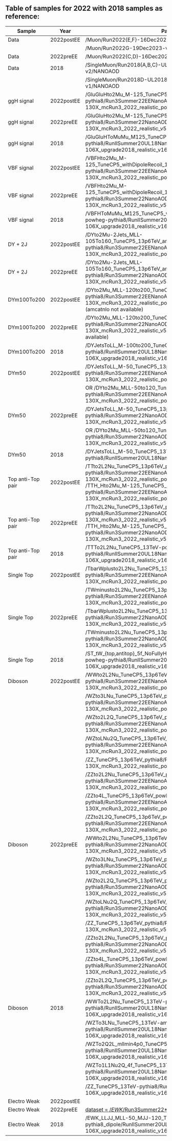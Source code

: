 ## Table of samples for 2022 with 2018 samples as reference:

| Sample | Year | Path |
| ------------- | ------------- | ------------- |
| Data  | 2022postEE | /Muon/Run2022{E,F}-16Dec2023-v1/NANOAOD |
|   |  | /Muon/Run2022G-19Dec2023-v2/NANOAOD |
| Data  | 2022preEE | /Muon/Run2022{C,D}-16Dec2023-v1/NANOAOD |
| Data  | 2018 | /SingleMuon/Run2018{A,B,C}-UL2018_MiniAODv2_NanoAODv9-v2/NANOAOD |
|  |  | /SingleMuon/Run2018D-UL2018_MiniAODv2_NanoAODv9-v1/NANOAOD |
| ggH signal  | 2022postEE | /GluGluHto2Mu_M-125_TuneCP5_13p6TeV_powheg-pythia8/Run3Summer22EENanoAODv12-130X_mcRun3_2022_realistic_postEE_v6-v1/NANOAODSIM |
| ggH signal  | 2022preEE | /GluGluHto2Mu_M-125_TuneCP5_13p6TeV_powheg-pythia8/Run3Summer22NanoAODv12-130X_mcRun3_2022_realistic_v5-v3/NANOAODSIM  |
| ggH signal  | 2018 | /GluGluHToMuMu_M125_TuneCP5_13TeV-powheg-pythia8/RunIISummer20UL18NanoAODv9-106X_upgrade2018_realistic_v16_L1v1-v1/NANOAODSIM |
| VBF signal  | 2022postEE | /VBFHto2Mu_M-125_TuneCP5_withDipoleRecoil_13p6TeV_powheg-pythia8/Run3Summer22EENanoAODv12-130X_mcRun3_2022_realistic_postEE_v6-v3/NANOAODSIM |
| VBF signal  | 2022preEE | /VBFHto2Mu_M-125_TuneCP5_withDipoleRecoil_13p6TeV_powheg-pythia8/Run3Summer22NanoAODv12-130X_mcRun3_2022_realistic_v5-v3/NANOAODSIM |
| VBF signal  | 2018 | /VBFHToMuMu_M125_TuneCP5_withDipoleRecoil_13TeV-powheg-pythia8/RunIISummer20UL18NanoAODv9-106X_upgrade2018_realistic_v16_L1v1-v1/NANOAODSIM |
| DY + 2J | 2022postEE | /DYto2Mu-2Jets_MLL-105To160_TuneCP5_13p6TeV_amcatnloFXFX-pythia8/Run3Summer22EENanoAODv12-130X_mcRun3_2022_realistic_postEE_v6-v2/NANOAODSIM |
| DY + 2J | 2022preEE | /DYto2Mu-2Jets_MLL-105To160_TuneCP5_13p6TeV_amcatnloFXFX-pythia8/Run3Summer22NanoAODv12-130X_mcRun3_2022_realistic_v5-v2/NANOAODSIM |
| DYm100To200  | 2022postEE | /DYto2Mu_MLL-120to200_TuneCP5_13p6TeV_powheg-pythia8/Run3Summer22EENanoAODv12-130X_mcRun3_2022_realistic_postEE_v6-v2/NANOAODSIM (amcatnlo not available) |
| DYm100To200  | 2022preEE | /DYto2Mu_MLL-120to200_TuneCP5_13p6TeV_powheg-pythia8/Run3Summer22NanoAODv12-130X_mcRun3_2022_realistic_v5-v2/NANOAODSIM  (amcatnlo not available)|
| DYm100To200  | 2018 | /DYJetsToLL_M-100to200_TuneCP5_13TeV-amcatnloFXFX-pythia8/RunIISummer20UL18NanoAODv9-106X_upgrade2018_realistic_v16_L1v1-v1/NANOAODSIM |
| DYm50  | 2022postEE | /DYJetsToLL_M-50_TuneCP5_13p6TeV-madgraphMLM-pythia8/Run3Summer22EENanoAODv12-130X_mcRun3_2022_realistic_postEE_v5-v2/NANOAODSIM  |
|   |  |  OR /DYto2Mu_MLL-50to120_TuneCP5_13p6TeV_powheg-pythia8/Run3Summer22EENanoAODv12-130X_mcRun3_2022_realistic_postEE_v6-v2/NANOAODSIM |
| DYm50  | 2022preEE | /DYJetsToLL_M-50_TuneCP5_13p6TeV-madgraphMLM-pythia8/Run3Summer22NanoAODv12-130X_mcRun3_2022_realistic_v5-v2/NANOAODSIM  |
|   |  | OR /DYto2Mu_MLL-50to120_TuneCP5_13p6TeV_powheg-pythia8/Run3Summer22NanoAODv12-130X_mcRun3_2022_realistic_v5-v2/NANOAODSIM  |
| DYm50  | 2018 | /DYJetsToLL_M-50_TuneCP5_13TeV-amcatnloFXFX-pythia8/RunIISummer20UL18NanoAODv9-106X*/NANOAODSIM |
| Top anti-Top pair | 2022postEE | /TTto2L2Nu_TuneCP5_13p6TeV_powheg-pythia8/Run3Summer22EENanoAODv12-130X_mcRun3_2022_realistic_postEE_v6-v2/NANOAODSIM /TTH_Hto2Mu_M-125_TuneCP5_13p6TeV_powheg-pythia8/Run3Summer22EENanoAODv12-130X_mcRun3_2022_realistic_postEE_v6-v3/NANOAODSIM |
| Top anti-Top pair | 2022preEE | /TTto2L2Nu_TuneCP5_13p6TeV_powheg-pythia8/Run3Summer22NanoAODv12-130X_mcRun3_2022_realistic_v5-v2/NANOAODSIM /TTH_Hto2Mu_M-125_TuneCP5_13p6TeV_powheg-pythia8/Run3Summer22NanoAODv12-130X_mcRun3_2022_realistic_v5-v3/NANOAODSIM |
| Top anti-Top pair | 2018 | /TTTo2L2Nu_TuneCP5_13TeV-powheg-pythia8/RunIISummer20UL18NanoAODv9-106X_upgrade2018_realistic_v16_L1v1-v1/NANOAODSIM |
| Single Top  | 2022postEE | /TbarWplusto2L2Nu_TuneCP5_13p6TeV_powheg-pythia8/Run3Summer22EENanoAODv12-130X_mcRun3_2022_realistic_postEE_v6-v2/NANOAODSIM |
|   |  |  /TWminusto2L2Nu_TuneCP5_13p6TeV_powheg-pythia8/Run3Summer22EENanoAODv12-130X_mcRun3_2022_realistic_postEE_v6-v2/NANOAODSIM  |
| Single Top  | 2022preEE |  /TbarWplusto2L2Nu_TuneCP5_13p6TeV_powheg-pythia8/Run3Summer22NanoAODv12-130X_mcRun3_2022_realistic_v5-v2/NANOAODSIM |
|   |  |  /TWminusto2L2Nu_TuneCP5_13p6TeV_powheg-pythia8/Run3Summer22NanoAODv12-130X_mcRun3_2022_realistic_v5-v2/NANOAODSIM |
| Single Top  | 2018 | /ST_tW_{top,antitop}_5f_NoFullyHadronicDecays_TuneCP5_13TeV-powheg-pythia8/RunIISummer20UL18NanoAODv9-106X_upgrade2018_realistic_v16_L1v1-v1/NANOAODSIM |
| Diboson  | 2022postEE | /WWto2L2Nu_TuneCP5_13p6TeV_powheg-pythia8/Run3Summer22EENanoAODv12-130X_mcRun3_2022_realistic_postEE_v6-v2/NANOAODSIM |
|   |  | /WZto3LNu_TuneCP5_13p6TeV_powheg-pythia8/Run3Summer22EENanoAODv12-130X_mcRun3_2022_realistic_postEE_v6-v2/NANOAODSIM |
|   |  | /WZto2L2Q_TuneCP5_13p6TeV_powheg-pythia8/Run3Summer22EENanoAODv12-130X_mcRun3_2022_realistic_postEE_v6-v2/NANOAODSIM |
|   |  | /WZtoLNu2Q_TuneCP5_13p6TeV_powheg-pythia8/Run3Summer22EENanoAODv12-130X_mcRun3_2022_realistic_postEE_v6-v2/NANOAODSIM |
|   |  | /ZZ_TuneCP5_13p6TeV_pythia8/Run3Summer22EENanoAODv12-130X_mcRun3_2022_realistic_postEE_v6-v2/NANOAODSIM |
|   |  |   /ZZto2L2Nu_TuneCP5_13p6TeV_powheg-pythia8/Run3Summer22EENanoAODv12-130X_mcRun3_2022_realistic_postEE_v6-v2/NANOAODSIM |
|   |  |  /ZZto4L_TuneCP5_13p6TeV_powheg-pythia8/Run3Summer22EENanoAODv12-130X_mcRun3_2022_realistic_postEE_v6-v2/NANOAODSIM |
|   |  |  /ZZto2L2Q_TuneCP5_13p6TeV_powheg-pythia8/Run3Summer22EENanoAODv12-130X_mcRun3_2022_realistic_postEE_v6-v2/NANOAODSIM |
| Diboson  | 2022preEE | /WWto2L2Nu_TuneCP5_13p6TeV_powheg-pythia8/Run3Summer22NanoAODv12-130X_mcRun3_2022_realistic_v5-v2/NANOAODSIM |
|   |  | /WZto3LNu_TuneCP5_13p6TeV_powheg-pythia8/Run3Summer22NanoAODv12-130X_mcRun3_2022_realistic_v5-v2/NANOAODSIM |
|   |  | /WZto2L2Q_TuneCP5_13p6TeV_powheg-pythia8/Run3Summer22NanoAODv12-130X_mcRun3_2022_realistic_v5-v2/NANOAODSIM |
|   |  | /WZtoLNu2Q_TuneCP5_13p6TeV_powheg-pythia8/Run3Summer22NanoAODv12-130X_mcRun3_2022_realistic_v5-v2/NANOAODSIM |
|   |  | /ZZ_TuneCP5_13p6TeV_pythia8/Run3Summer22NanoAODv12-130X_mcRun3_2022_realistic_v5-v2/NANOAODSIM |
|   |  |  /ZZto2L2Nu_TuneCP5_13p6TeV_powheg-pythia8/Run3Summer22NanoAODv12-130X_mcRun3_2022_realistic_v5-v2/NANOAODSIM |
|   |  |  /ZZto4L_TuneCP5_13p6TeV_powheg-pythia8/Run3Summer22NanoAODv12-130X_mcRun3_2022_realistic_v5-v2/NANOAODSIM |
|   |  |  /ZZto2L2Q_TuneCP5_13p6TeV_powheg-pythia8/Run3Summer22NanoAODv12-130X_mcRun3_2022_realistic_v5-v2/NANOAODSIM |
| Diboson  | 2018 | /WWTo2L2Nu_TuneCP5_13TeV-powheg-pythia8/RunIISummer20UL18NanoAODv9-106X_upgrade2018_realistic_v16_L1v1-v2/NANOAODSIM |
|   |  | /WZTo3LNu_TuneCP5_13TeV-amcatnloFXFX-pythia8/RunIISummer20UL18NanoAODv9-106X_upgrade2018_realistic_v16_L1v1-v2/NANOAODSIM |
|   |  | /WZTo2Q2L_mllmin4p0_TuneCP5_13TeV-amcatnloFXFX-pythia8/RunIISummer20UL18NanoAODv9-106X_upgrade2018_realistic_v16_L1v1-v1/NANOAODSIM |
|   |  | /WZTo1L1Nu2Q_4f_TuneCP5_13TeV-amcatnloFXFX-pythia8/RunIISummer20UL18NanoAODv9-106X_upgrade2018_realistic_v16_L1v1-v1/NANOAODSIM |
|   |  |  /ZZ_TuneCP5_13TeV-pythia8/RunIISummer20UL18NanoAODv9-106X_upgrade2018_realistic_v16_L1v1-v1/NANOAODSIM |
| Electro Weak  | 2022postEE |  |
| Electro Weak  | 2022preEE | [dataset = /*EWK*/Run3Summer22*/NANOAODSIM](https://cmsweb.cern.ch/das/request?view=list&limit=50&instance=prod%2Fglobal&input=dataset+%3D+%2F*EWK*%2FRun3Summer22*%2FNANOAODSIM) |
| Electro Weak  | 2018 | /EWK_LLJJ_MLL-50_MJJ-120_TuneCP5_13TeV-madgraph-pythia8_dipole/RunIISummer20UL18NanoAODv9-106X_upgrade2018_realistic_v16_L1v1-v1/NANOAODSIM |
